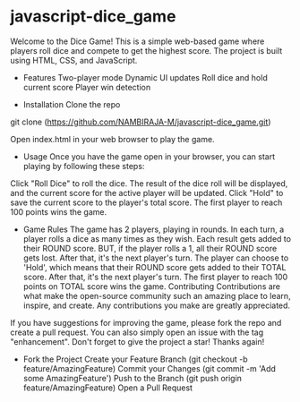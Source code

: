 # javascript-dice_game

Welcome to the Dice Game! This is a simple web-based game where players roll dice and compete to get the highest score. The project is built using HTML, CSS, and JavaScript.

 * Features
Two-player mode
Dynamic UI updates
Roll dice and hold current score
Player win detection

 * Installation 
Clone the repo

git clone (https://github.com/NAMBIRAJA-M/javascript-dice_game.git)

Open index.html in your web browser to play the game.
 * Usage
Once you have the game open in your browser, you can start playing by following these steps:

Click "Roll Dice" to roll the dice.
The result of the dice roll will be displayed, and the current score for the active player will be updated.
Click "Hold" to save the current score to the player's total score.
The first player to reach 100 points wins the game.

* Game Rules
The game has 2 players, playing in rounds.
In each turn, a player rolls a dice as many times as they wish. Each result gets added to their ROUND score.
BUT, if the player rolls a 1, all their ROUND score gets lost. After that, it's the next player's turn.
The player can choose to 'Hold', which means that their ROUND score gets added to their TOTAL score. After that, it's the next player's turn.
The first player to reach 100 points on TOTAL score wins the game.
Contributing
Contributions are what make the open-source community such an amazing place to learn, inspire, and create. Any contributions you make are greatly appreciated.

If you have suggestions for improving the game, please fork the repo and create a pull request. You can also simply open an issue with the tag "enhancement".
Don't forget to give the project a star! Thanks again!

* Fork the Project
Create your Feature Branch (git checkout -b feature/AmazingFeature)
Commit your Changes (git commit -m 'Add some AmazingFeature')
Push to the Branch (git push origin feature/AmazingFeature)
Open a Pull Request
